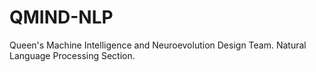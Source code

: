 # QMIND-NLP
Queen's Machine Intelligence and Neuroevolution Design Team.  Natural Language Processing Section.
